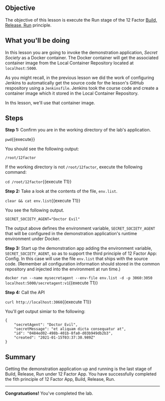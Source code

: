 ## Objective
The objective of this lesson is execute the Run stage of the 12 Factor [Build, Release, Run](https://12factor.net/build-release-run) principle.

## What you'll be doing

In this lesson you are going to invoke the demonstration application, *Secret Society* as a Docker container. The Docker container will get the associated container image from the Local Container Repository located at `localhost:5000`.

As you might recall, in the previous lesson we did the work of configuring Jenkins to automatically get the source code for the lesson's GitHub respository using a `Jenkinsfile`. Jenkins took the course code and create a container image which it stored in the Local Container Repository.

In ths lesson, we'll use that container image.


## Steps

**Step 1:** Confirm you are in the working directory of the lab's application.

`pwd`{{execute}}

You should see the following output:

`/root/12factor`

If the working directory is not `/root/12factor`, execute the following command:

`cd /root/12factor`{{execute T1}}

**Step 2:** Take a look at the contents of the file, `env.list`.

`clear && cat env.list`{{execute T1}}

You see the following output.

```
SECRET_SOCIETY_AGENT="Doctor Evil"

```
The output above defines the environment variable, `SECRET_SOCIETY_AGENT` that will be configured in the demonstration application's runtime environment under Docker.

**Step 3:** Start up the demonstration app adding the environment variable, `SECRET_SOCIETY_AGENT`, so as to support the third principle of 12 Factor App: Config. In this case will use the file `env.list` that ships with the source code. (Remember all configuration information should stored in the common repository and injected into the environment at run time.)

`docker run --name mysecretagent --env-file env.list -d -p 3060:3050 localhost:5000/secretagent:v1`{{execute T1}}

**Step 4:** Call the API

`curl http://localhost:3060`{{execute T1}}

You'll get output simiar to the following:

```
{
    "secretAgent": "Doctor Evil",
    "secretMessage": "et aliquam dicta consequatur at",
    "id": "0484ed02-498b-401b-8fa0-d03b949db2b3",
    "created": "2021-01-15T03:37:30.989Z"
}

```

## Summary

Getting the demonstration application up and running is the last stage of Build, Release, Run under 12 Factor App. You have successfully completed the fith principle of 12 Factor App, Build, Release, Run.

---

**Congratuations!** You've completed the lab.



